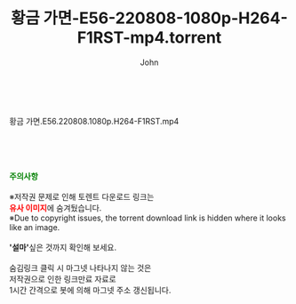 ﻿---
layout: post
title:  "황금 가면-E56-220808-1080p-H264-F1RST-mp4.torrent"
author: John
categories: [ 드라마 ]
tags: [  ]
image:  
description: "황금 가면-E56-220808-1080p-H264-F1RST-mp4 torrent 정보 공유"
toc: true
toc_sticky: true
---

<br>
<div class="view-img">
<a class="view_image" href="http://torrentmobile61.com/bbs/view_image.php?fn=%2Fdata%2Ffile%2Fdrama%2F3735182707_uC2ErNei_5c068dd4f28c1902684324f27ce97509d42f23e1.jpg" target="_blank"><img alt="" class="img-tag" content="http://torrentmobile61.com/data/file/drama/3735182707_uC2ErNei_5c068dd4f28c1902684324f27ce97509d42f23e1.jpg" itemprop="image" src="http://torrentmobile61.com/data/file/drama/thumb-3735182707_uC2ErNei_5c068dd4f28c1902684324f27ce97509d42f23e1_835x2212.jpg"/></a></div><div class="view-content" itemprop="description">
<p>황금 가면.E56.220808.1080p.H264-F1RST.mp4<br/></p> </div>
    
<br><br><br>
<p data-ke-size="size16"><b><span style="color: green;">주의사항</span></b><br /><br />※저작권 문제로 인해 토렌트 다운로드 링크는<br /><b><span style="color: red;">유사 이미지</span></b>에 숨겨뒀습니다.<br />※Due to copyright issues, the torrent download link is hidden where it looks like an image.<br /><br /><b>'설마'</b>싶은 것까지 확인해 보세요.<br /><br />숨김링크 클릭 시 마그넷 나타나지 않는 것은<br />저작권으로 인한 링크만료 자료로<br />1시간 간격으로 봇에 의해 마그넷 주소 갱신됩니다.</p>
